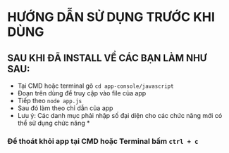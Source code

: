 # HƯỚNG DẪN SỬ DỤNG TRƯỚC KHI DÙNG

## SAU KHI ĐÃ INSTALL VỀ CÁC BẠN LÀM NHƯ SAU:
  * Tại CMD hoặc terminal gõ
  ``` cd app-console/javascript ```
  * Đoạn trên dùng để truy cập vào file của app
  * Tiếp theo
  ``` node app.js ```
  * Sau đó làm theo chỉ dẫn của app
* Lưu ý: Các danh mục phải nhập số đại diện cho các chức năng mới có thể sử dụng chức năng *

### Để thoát khỏi app tại CMD hoặc Terminal bấm ``` ctrl + c ```
